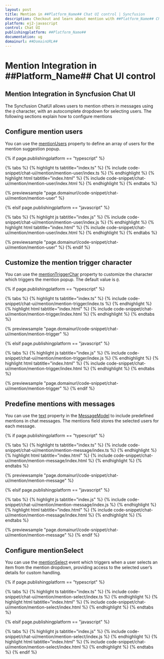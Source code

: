 ```yaml
---
layout: post
title: Mention in ##Platform_Name## Chat UI control | Syncfusion
description: Checkout and learn about mention with ##Platform_Name## Chat UI control of Syncfusion Essential JS 2 and more.
platform: ej2-javascript
control: Chat UI
publishingplatform: ##Platform_Name##
documentation: ug
domainurl: ##DomainURL##
---
```


# Mention Integration in ##Platform_Name## Chat UI control

## Mention Integration in Syncfusion Chat UI

The Syncfusion ChatUI allows users to mention others in messages using the `@` character, with an autocomplete dropdown for selecting users. The following sections explain how to configure mentions

## Configure mention users
You can use the [mentionUsers](../api/chat-ui/#mentionUsers/) property to define an array of users for the mention suggestion popup.

{% if page.publishingplatform == "typescript" %}

{% tabs %}
{% highlight ts tabtitle="index.ts" %}
{% include code-snippet/chat-ui/mention/mention-user/index.ts %}
{% endhighlight %}
{% highlight html tabtitle="index.html" %}
{% include code-snippet/chat-ui/mention/mention-user/index.html %}
{% endhighlight %}
{% endtabs %}
        
{% previewsample "page.domainurl/code-snippet/chat-ui/mention/mention-user" %}

{% elsif page.publishingplatform == "javascript" %}

{% tabs %}
{% highlight js tabtitle="index.js" %}
{% include code-snippet/chat-ui/mention/mention-user/index.js %}
{% endhighlight %}
{% highlight html tabtitle="index.html" %}
{% include code-snippet/chat-ui/mention/mention-user/index.html %}
{% endhighlight %}
{% endtabs %}

{% previewsample "page.domainurl/code-snippet/chat-ui/mention/mention-user" %}
{% endif %}

## Customize the mention trigger character

You can use the [mentionTriggerChar](../api/chat-ui/#mentionTriggerChar/) property to customize the character which triggers the mention popup. The default value is `@`.

{% if page.publishingplatform == "typescript" %}

{% tabs %}
{% highlight ts tabtitle="index.ts" %}
{% include code-snippet/chat-ui/mention/mention-trigger/index.ts %}
{% endhighlight %}
{% highlight html tabtitle="index.html" %}
{% include code-snippet/chat-ui/mention/mention-trigger/index.html %}
{% endhighlight %}
{% endtabs %}
        
{% previewsample "page.domainurl/code-snippet/chat-ui/mention/mention-trigger" %}

{% elsif page.publishingplatform == "javascript" %}

{% tabs %}
{% highlight js tabtitle="index.js" %}
{% include code-snippet/chat-ui/mention/mention-trigger/index.js %}
{% endhighlight %}
{% highlight html tabtitle="index.html" %}
{% include code-snippet/chat-ui/mention/mention-trigger/index.html %}
{% endhighlight %}
{% endtabs %}

{% previewsample "page.domainurl/code-snippet/chat-ui/mention/mention-trigger" %}
{% endif %}

## Predefine mentions with messages

You can use the [text](../api/chat-ui/messageModel/#text) property in the [MessageModel](../api/chat-ui/messageModel/) to include predefined mentions in chat messages. The mentions field stores the selected users for each message.

{% if page.publishingplatform == "typescript" %}

{% tabs %}
{% highlight ts tabtitle="index.ts" %}
{% include code-snippet/chat-ui/mention/mention-message/index.ts %}
{% endhighlight %}
{% highlight html tabtitle="index.html" %}
{% include code-snippet/chat-ui/mention/mention-message/index.html %}
{% endhighlight %}
{% endtabs %}
        
{% previewsample "page.domainurl/code-snippet/chat-ui/mention/mention-message" %}

{% elsif page.publishingplatform == "javascript" %}

{% tabs %}
{% highlight js tabtitle="index.js" %}
{% include code-snippet/chat-ui/mention/mention-message/index.js %}
{% endhighlight %}
{% highlight html tabtitle="index.html" %}
{% include code-snippet/chat-ui/mention/mention-message/index.html %}
{% endhighlight %}
{% endtabs %}

{% previewsample "page.domainurl/code-snippet/chat-ui/mention/mention-message" %}
{% endif %}

## Configure mentionSelect

You can use the [mentionSelect](../api/chat-ui/messageModel/#mentionSelect/) event which triggers when a user selects an item from the mention dropdown, providing access to the selected user’s details for custom handling.

{% if page.publishingplatform == "typescript" %}

{% tabs %}
{% highlight ts tabtitle="index.ts" %}
{% include code-snippet/chat-ui/mention/mention-select/index.ts %}
{% endhighlight %}
{% highlight html tabtitle="index.html" %}
{% include code-snippet/chat-ui/mention/mention-select/index.html %}
{% endhighlight %}
{% endtabs %}

{% elsif page.publishingplatform == "javascript" %}

{% tabs %}
{% highlight js tabtitle="index.js" %}
{% include code-snippet/chat-ui/mention/mention-select/index.js %}
{% endhighlight %}
{% highlight html tabtitle="index.html" %}
{% include code-snippet/chat-ui/mention/mention-select/index.html %}
{% endhighlight %}
{% endtabs %}
{% endif %}
